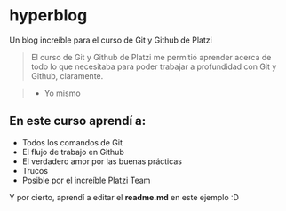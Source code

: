 # hyperblog
Un blog increíble para el curso de Git y Github de Platzi

>El curso de Git y Github de Platzi me permitió aprender acerca de todo lo que necesitaba para poder trabajar a profundidad con Git y Github, claramente.

> - Yo mismo

## En este curso aprendí a:
* Todos los comandos de Git
* El flujo de trabajo en Github
* El verdadero amor por las buenas prácticas
* Trucos
* Posible por el increíble Platzi Team

Y por cierto, aprendí a editar el **readme.md** en este ejemplo :D